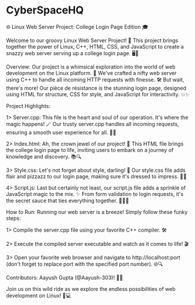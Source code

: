 # CyberSpaceHQ

🌐 Linux Web Server Project: College Login Page Edition 🎓

Welcome to our groovy Linux Web Server Project! 🚀 This project brings together the power of Linux, C++, HTML, CSS, and JavaScript to create a snazzy web server serving up a college login page. 🖥️💼

Overview:
Our project is a whimsical exploration into the world of web development on the Linux platform. 🐧 We've crafted a nifty web server using C++ to handle all incoming HTTP requests with finesse. 🛠️ But wait, there's more! Our pièce de résistance is the stunning login page, designed using HTML for structure, CSS for style, and JavaScript for interactivity. 💥✨

Project Highlights:

1> Server.cpp: This file is the heart and soul of our operation. It's where the magic happens! 🪄 Our trusty server.cpp handles all incoming requests, ensuring a smooth user experience for all. 🤹‍♂️

2> Index.html: Ah, the crown jewel of our project! 🏰 This HTML file brings the college login page to life, inviting users to embark on a journey of knowledge and discovery. 📚🔍

3> Style.css: Let's not forget about style, darling! 💃 Our style.css file adds flair and pizzazz to our login page, making sure it's dressed to impress. 👗👠

4> Script.js: Last but certainly not least, our script.js file adds a sprinkle of JavaScript magic to the mix. ✨ From form validation to login requests, it's the secret sauce that ties everything together. 🧙‍♂️🔮

How to Run:
Running our web server is a breeze! Simply follow these funky steps:

1> Compile the server.cpp file using your favorite C++ compiler. 🛠️

2> Execute the compiled server executable and watch as it comes to life! 🎬

3> Open your favorite web browser and navigate to http://localhost:port (don't forget to replace port with the specified port number). 🌐🔍

Contributors:
Aayush Gupta (@Aayush-303)! 🎉👏

Join us on this wild ride as we explore the endless possibilities of web development on Linux! 🎢💻
